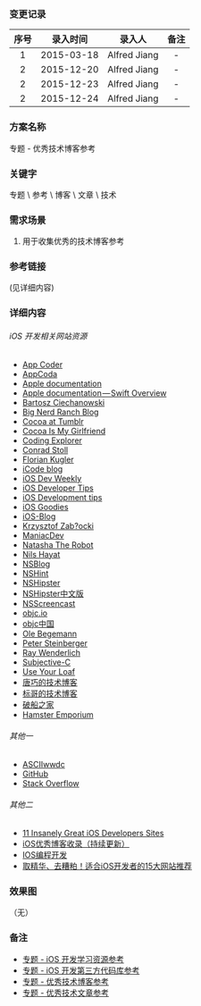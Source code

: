### 变更记录

| 序号 | 录入时间 | 录入人 | 备注 |
|:--------:|:--------:|:--------:|:--------:|
| 1 | 2015-03-18 | Alfred Jiang | - |
| 2 | 2015-12-20 | Alfred Jiang | - |
| 2 | 2015-12-23 | Alfred Jiang | - |
| 2 | 2015-12-24 | Alfred Jiang | - |

### 方案名称

专题 - 优秀技术博客参考

### 关键字

专题 \ 参考 \ 博客 \ 文章 \ 技术

### 需求场景

1. 用于收集优秀的技术博客参考

### 参考链接
(见详细内容)

### 详细内容

###### iOS 开发相关网站资源

* [App Coder](https://medium.com/app-coder-io)
* [AppCoda](http://www.appcoda.com/)
* [Apple documentation](https://developer.apple.com/library/)
* [Apple documentation — Swift Overview](https://developer.apple.com/swift/)
* [Bartosz Ciechanowski](http://ciechanowski.me)
* [Big Nerd Ranch Blog](http://blog.bignerdranch.com)
* [Cocoa at Tumblr](http://cocoa.tumblr.com/)
* [Cocoa Is My Girlfriend](http://www.cimgf.com/)
* [Coding Explorer](http://www.codingexplorer.com/)
* [Conrad Stoll](http://conradstoll.com/)
* [Florian Kugler](http://floriankugler.com/)
* [iCode blog](http://www.icodeblog.com/tag/ios/)
* [iOS Dev Weekly](http://iosdevweekly.com/)
* [iOS Developer Tips](http://iosdevelopertips.com/)
* [iOS Development tips](http://iosdevtips.co/)
* [iOS Goodies](http://ios-goodies.com/)
* [iOS-Blog](http://ios-blog.co.uk/)
* [Krzysztof Zab?ocki](http://merowing.info/)
* [ManiacDev](https://maniacdev.com/)
* [Natasha The Robot](http://natashatherobot.com/)
* [Nils Hayat](http://nilsou.com/)
* [NSBlog](https://www.mikeash.com/pyblog/)
* [NSHint](http://nshint.io/)
* [NSHipster](http://nshipster.com/)
* [NSHipster中文版](http://nshipster.cn/)
* [NSScreencast](http://www.nsscreencast.com/episodes)
* [objc.io](http://www.objc.io/)
* [objc中国](http://objccn.io/)
* [Ole Begemann](http://oleb.net/)
* [Peter Steinberger](http://petersteinberger.com/)
* [Ray Wenderlich](http://www.raywenderlich.com)
* [Subjective-C](http://subjc.com/)
* [Use Your Loaf](http://useyourloaf.com/)
* [唐巧的技术博客](http://blog.devtang.com/)
* [标哥的技术博客](http://www.henishuo.com/)
* [破船之家](http://beyondvincent.com/)
* [Hamster Emporium](http://sealiesoftware.com/blog/)

###### 其他一

* [ASCIIwwdc](http://asciiwwdc.com/)
* [GitHub](https://github.com/)
* [Stack Overflow](http://stackoverflow.com/)

###### 其他二

* [11 Insanely Great iOS Developers Sites](https://ios.james.ooo/11-insanely-great-ios-developers-sites-95686a523ea8?gi=3ee812fed888)
* [iOS优秀博客收录（持续更新）](http://www.cnblogs.com/pandas/p/4171475.html)
* [IOS编程开发](http://ios.skyfox.org/)
* [取精华、去糟粕！适合iOS开发者的15大网站推荐](http://www.kuqin.com/shuoit/20150313/345206.html)


### 效果图
（无）

### 备注

* [专题 - iOS 开发学习资源参考](Note_00018_20151221.md)
* [专题 - iOS 开发第三方代码库参考](Note_00019_20151221.md)
* [专题 - 优秀技术博客参考](Note_00015_20151220.md)
* [专题 - 优秀技术文章参考](Note_00014_20151220.md)
